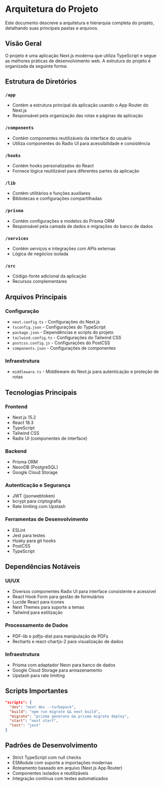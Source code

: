 # Arquitetura do Projeto

Este documento descreve a arquitetura e hierarquia completa do projeto, detalhando suas principais pastas e arquivos.

## Visão Geral

O projeto é uma aplicação Next.js moderna que utiliza TypeScript e segue as melhores práticas de desenvolvimento web. A estrutura do projeto é organizada da seguinte forma:

## Estrutura de Diretórios

### `/app`
- Contém a estrutura principal da aplicação usando o App Router do Next.js
- Responsável pela organização das rotas e páginas da aplicação

### `/components`
- Contém componentes reutilizáveis da interface do usuário
- Utiliza componentes do Radix UI para acessibilidade e consistência

### `/hooks`
- Contém hooks personalizados do React
- Fornece lógica reutilizável para diferentes partes da aplicação

### `/lib`
- Contém utilitários e funções auxiliares
- Bibliotecas e configurações compartilhadas

### `/prisma`
- Contém configurações e modelos do Prisma ORM
- Responsável pela camada de dados e migrações do banco de dados

### `/services`
- Contém serviços e integrações com APIs externas
- Lógica de negócios isolada

### `/src`
- Código-fonte adicional da aplicação
- Recursos complementares

## Arquivos Principais

### Configuração
- `next.config.ts` - Configurações do Next.js
- `tsconfig.json` - Configurações do TypeScript
- `package.json` - Dependências e scripts do projeto
- `tailwind.config.ts` - Configurações do Tailwind CSS
- `postcss.config.js` - Configurações do PostCSS
- `components.json` - Configurações de componentes

### Infraestrutura
- `middleware.ts` - Middleware do Next.js para autenticação e proteção de rotas

## Tecnologias Principais

### Frontend
- Next.js 15.2
- React 18.3
- TypeScript
- Tailwind CSS
- Radix UI (componentes de interface)

### Backend
- Prisma ORM
- NeonDB (PostgreSQL)
- Google Cloud Storage

### Autenticação e Segurança
- JWT (jsonwebtoken)
- bcrypt para criptografia
- Rate limiting com Upstash

### Ferramentas de Desenvolvimento
- ESLint
- Jest para testes
- Husky para git hooks
- PostCSS
- TypeScript

## Dependências Notáveis

### UI/UX
- Diversos componentes Radix UI para interface consistente e acessível
- React Hook Form para gestão de formulários
- Lucide React para ícones
- Next Themes para suporte a temas
- Tailwind para estilização

### Processamento de Dados
- PDF-lib e pdfjs-dist para manipulação de PDFs
- Recharts e react-chartjs-2 para visualização de dados

### Infraestrutura
- Prisma com adaptador Neon para banco de dados
- Google Cloud Storage para armazenamento
- Upstash para rate limiting

## Scripts Importantes

```json
"scripts": {
  "dev": "next dev --turbopack",
  "build": "npm run migrate && next build",
  "migrate": "prisma generate && prisma migrate deploy",
  "start": "next start",
  "test": "jest"
}
```

## Padrões de Desenvolvimento

- Strict TypeScript com null checks
- ESModule com suporte a importações modernas
- Roteamento baseado em arquivo (Next.js App Router)
- Componentes isolados e reutilizáveis
- Integração contínua com testes automatizados